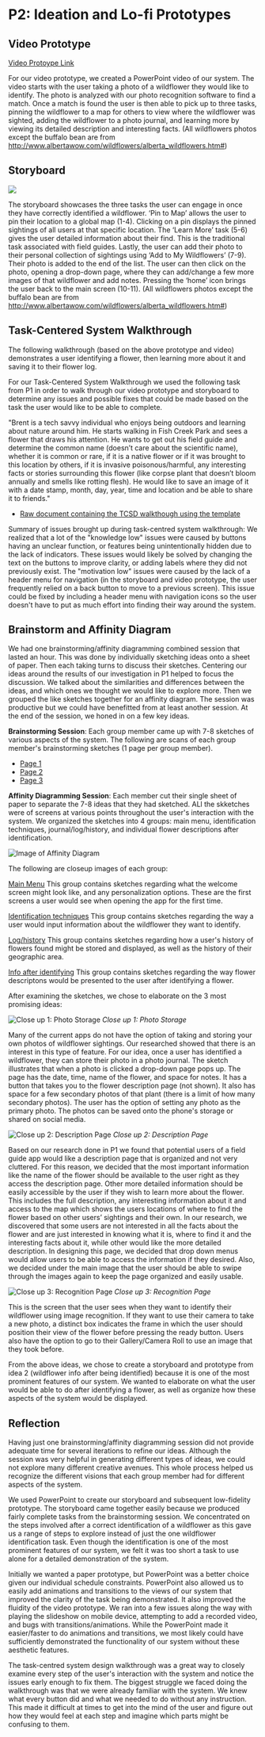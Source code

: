 # P2: Ideation and Lo-fi Prototypes

## Video Prototype

[](http://www.youtube.com/watch?v=RMINSD7MmT4)

[Video Protoype Link](https://youtu.be/hGRAoFOrvsY)

For our video prototype, we created a PowerPoint video of our system. The video starts with the user taking a photo of a wildflower they would like to identify. The photo is analyzed with our photo recognition software to find a match. Once a match is found the user is then able to pick up to three tasks, pinning the wildflower to a map for others to view where the wildflower was sighted, adding the wildflower to a photo journal, and learning more by viewing its detailed description and interesting facts. (All wildflowers photos except the buffalo bean are from http://www.albertawow.com/wildflowers/alberta_wildflowers.htm#)

## Storyboard

![](https://kowther.github.io/FieldGuide-481/storyboard.jpg)

The storyboard showcases the three tasks the user can engage in once they have correctly identified a wildflower. ‘Pin to Map’ allows the user to pin their location to a global map (1-4). Clicking on a pin displays the pinned sightings of all users at that specific location. The ‘Learn More’ task (5-6) gives the user detailed information about their find. This is the traditional task associated with field guides. Lastly, the user can add their photo to their personal collection of sightings using ‘Add to My Wildflowers’ (7-9). Their photo is added to the end of the list. The user can then click on the photo, opening a drop-down page, where they can add/change a few more images of that wildflower and add notes. Pressing the ‘home’ icon brings the user back to the main screen (10-11). (All wildflowers photos except the buffalo bean are from http://www.albertawow.com/wildflowers/alberta_wildflowers.htm#)

## Task-Centered System Walkthrough
The following walkthrough (based on the above prototype and video) demonstrates a user identifying a flower, then learning more about it and saving it to their flower log.

For our Task-Centered System Walkthrough we used the following task from P1 in order to walk through our video prototype and storyboard to determine any issues and possible fixes that could be made based on the task the user would like to be able to complete. 

"Brent is a tech savvy individual who enjoys being outdoors and learning about nature around him. He starts walking in Fish Creek Park and sees a flower that draws his attention. He wants to get out his field guide and determine the common name (doesn’t care about the scientific name), whether it is common or rare, if it is a native flower or if it was brought to this location by others, if it is invasive poisonous/harmful, any interesting facts or stories surrounding this flower (like corpse plant that doesn’t bloom annually and smells like rotting flesh). He would like to save an image of it with a date stamp, month, day, year, time and location and be able to share it to friends."

* [Raw document containing the TCSD walkthough using the template](https://kowther.github.io/FieldGuide-481/tcsd_walkthrough.pdf)

Summary of issues brought up during task-centred system walkthrough: We realized that a lot of the "knowledge low" issues were caused by buttons having an unclear function, or features being unintentionally hidden due to the lack of indicators. These issues would likely be solved by changing the text on the buttons to improve clarity, or adding labels where they did not previously exist. The "motivation low" issues were caused by the lack of a header menu for navigation (in the storyboard and video prototype, the user frequently relied on a back button to move to a previous screen). This issue could be fixed by including a header menu with navigation icons so the user doesn't have to put as much effort into finding their way around the system.

## Brainstorm and Affinity Diagram

We had one brainstorming/affinity diagramming combined session that lasted an hour. This was done by individually sketching ideas onto a sheet of paper. Then each taking turns to discuss their sketches. Centering our ideas around the results of our investigation in P1 helped to focus the discussion. We talked about the similarities and differences between the ideas, and which ones we thought we would like to explore more. Then we grouped the like sketches together for an affinity diagram. The session was productive but we could have benefitted from at least another session. At the end of the session, we honed in on a few key ideas.

__Brainstorming Session__: Each group member came up with 7-8 sketches of various aspects of the system. The following are scans of each group member's brainstorming sketches (1 page per group member).

* [Page 1](https://kowther.github.io/FieldGuide-481/brainstorm_01.jpg)
* [Page 2](https://kowther.github.io/FieldGuide-481/brainstorm_02.jpg)
* [Page 3](https://kowther.github.io/FieldGuide-481/brainstorm_03.jpg)

__Affinity Diagramming Session__: Each member cut their single sheet of paper to separate the 7-8 ideas that they had sketched. ALl the skketches were of screens at various points throughout the user's interaction with the system. We organized the sketches into 4 groups: main menu, identification techniques, journal/log/history, and individual flower descriptions after identification.

![](https://kowther.github.io/FieldGuide-481/AffinityDiagram.jpg "Image of Affinity Diagram")

The following are closeup images of each group:

[Main Menu](https://kowther.github.io/FieldGuide-481/affinitygroup1.jpg) This group contains sketches regarding what the welcome screen might look like, and any personalization options. These are the first screens a user would see when opening the app for the first time.


[Identification techniques](https://kowther.github.io/FieldGuide-481/affinitygroup2.jpg) This group contains sketches regarding the way a user would input information about the wildflower they want to identify.


[Log/history](https://kowther.github.io/FieldGuide-481/affinitygroup3.jpg) This group contains sketches regarding how a user's history of flowers found might be stored and displayed, as well as the history of their geographic area.


[Info after identifying](https://kowther.github.io/FieldGuide-481/affinitygroup4.jpg) This group contains sketches regarding the way flower descriptons would be presented to the user after identifying a flower.


After examining the sketches, we chose to elaborate on the 3 most promising ideas:

![](https://kowther.github.io/FieldGuide-481/annotated_myflowers.png "Close up 1: Photo Storage")
_Close up 1: Photo Storage_

Many of the current apps do not have the option of taking and storing your own photos of wildflower sightings. Our researched showed that there is an interest in this type of feature. For our idea, once a user has identified a wildflower, they can store their photo in a photo journal. The sketch illustrates that when a photo is clicked a drop-down page pops up. The page has the date, time, name of the flower, and space for notes. It has a button that takes you to the flower description page (not shown). It also has space for a few secondary photos of that plant (there is a limit of how many secondary photos). The user has the option of setting any photo as the primary photo. The photos can be saved onto the phone's storage or shared on social media. 

![](https://kowther.github.io/FieldGuide-481/descriptionannotationv2.png "Close up 2: Description Page")
_Close up 2: Description Page_

Based on our research done in P1 we found that potential users of a field guide app would like a description page that is organized and not very cluttered. For this reason, we decided that the most important information like the name of the flower should be available to the user right as they access the description page. Other more detailed information should be easily accessible by the user if they wish to learn more about the flower. This includes the full description, any interesting information about it and access to the map which shows the users locations of where to find the flower based on other users’ sightings and their own. In our research, we discovered that some users are not interested in all the facts about the flower and are just interested in knowing what it is, where to find it and the interesting facts about it, while other would like the more detailed description. In designing this page, we decided that drop down menus would allow users to be able to access the information if they desired. Also, we decided under the main image that the user should be able to swipe through the images again to keep the page organized and easily usable.

![](https://kowther.github.io/FieldGuide-481/annotate_recognition.png "Close up 3: Recognition Page")
_Close up 3: Recognition Page_

This is the screen that the user sees when they want to identify their wildflower using image recognition. If they want to use their camera to take a new photo, a distinct box indicates the frame in which the user should position their view of the flower before pressing the ready button. Users also have the option to go to their Gallery/Camera Roll to use an image that they took before.

From the above ideas, we chose to create a storyboard and prototype from idea 2 (wildflower info after being identified) because it is one of the most prominent features of our system. We wanted to elaborate on what the user would be able to do after identifying a flower, as well as organize how these aspects of the system would be displayed.

## Reflection

Having just one brainstorming/affinity diagramming session did not provide adequate time for several iterations to refine our ideas. Although the session was very helpful in generating different types of ideas, we could not explore many different creative avenues. This whole process helped us recognize the different visions that each group member had for different aspects of the system. 

We used PowerPoint to create our storyboard and subsequent low-fidelity prototype. The storyboard came together easily because we produced fairly complete tasks from the brainstorming session. We concentrated on the steps involved after a correct identification of a wildflower as this gave us a range of steps to explore instead of just the one wildflower identification task. Even though the identification is one of the most prominent features of our system, we felt it was too short a task to use alone for a detailed demonstration of the system.

Initially we wanted a paper prototype, but PowerPoint was a better choice given our individual schedule constraints. PowerPoint also allowed us to easily add animations and transitions to the views of our system that improved the clarity of the task being demonstrated. It also improved the fluidity of the video prototype. We ran into a few issues along the way with playing the slideshow on mobile device, attempting to add a recorded video, and bugs with transitions/animations. While the PowerPoint made it easier/faster to do animations and transitions, we most likely could have sufficiently demonstrated the functionality of our system without these aesthetic features.

The task-centred system design walkthrough was a great way to closely examine every step of the user's interaction with the system and notice the issues early enough to fix them. The biggest struggle we faced doing the walkthrough was that we were already familiar with the system. We knew what every button did and what we needed to do without any instruction. This made it difficult at times to get into the mind of the user and figure out how they would feel at each step and imagine which parts might be confusing to them.

